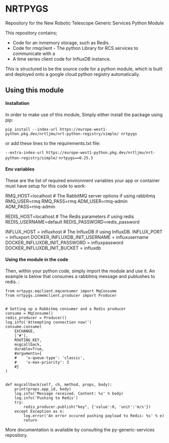 # NRTPYGS
Repository for the New Robotic Telescope Generic Services Python Module

This repository contains;
* Code for an inmemory storage, such as Redis. 
* Code for rmqclient - The python Library for RCS services to communicate with a
* A time series client code for InfluxDB instance. 

This is structured to be the source code for a python module, which is built and deployed onto a 
google cloud python registry automatically. 

## Using this module

#### Installation

In order to make use of this module, Simply either install the package using pip:

`pip install --index-url https://europe-west1-python.pkg.dev/nrtljmu/nrt-python-registry/simple/ nrtpygs`

or add these lines to the requirements.txt file: 

`--extra-index-url https://europe-west1-python.pkg.dev/nrtljmu/nrt-python-registry/simple/`
`nrtpygs==0.25.3`

#### Env variables

These are the list of required environment variables your app or container must have setup for this code to work:

RMQ_HOST=localhost  # The RabbitMQ server options if using rabbitmq
RMQ_USER=rmq
RMQ_PASS=rmq
ADM_USER=rmq-admin
ADM_PASS=rmq-admin

REDIS_HOST=localhost    # The Redis parameters if using redis
REDIS_USERNAME=default
REDIS_PASSWORD=redis_password


INFLUX_HOST = influxhost    # The InfluxDB if using InfluxDB.
INFLUX_PORT = influxport
DOCKER_INFLUXDB_INIT_USERNAME = influxusername
DOCKER_INFLUXDB_INIT_PASSWORD = influxpassword
DOCKER_INFLUXDB_INIT_BUCKET = influxdb


#### Using the module in the code

Then, within your python code, simply import the module and use it. An example is below that consumes a rabbitmq message and publushes to redis. : 

```
from nrtpygs.mqclient.mqconsumer import MqConsume
from nrtpygs.inmemclient.producer import Producer


# Setting up a Rabbitmq consumer and a Redis producer 
consume = MqConsume()
redis_producer = Producer()
log.info('Attempting connection now!')
consume.consume(
    EXCHANGE,
    ['#'],
    ROUTING_KEY,
    msgcallback,
    durable=True,
    #arguments={
    #    'x-queue-type': 'classic',
    #    'x-max-priority': 3
    #}
)


def msgcallback(self, ch, method, props, body):
    print(props.app_id, body)
    log.info('Message received. Content: %s' % body)
    log.info('Pushing to Redis')
    try:
        redis_producer.publish("key", {'value':0, 'unit':'m/s'})
    except Exception as e:
        log.error('An error occured pushing payload to Redis: %s' % e)
        return

```


More documentation is available by consulting the py-generic-services repository. 